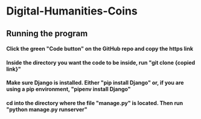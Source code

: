 # Digital-Humanities-Coins

## Running the program
#### Click the green "Code button" on the GitHub repo and copy the https link
#### Inside the directory you want the code to be inside, run "git clone {copied link}"
#### Make sure Django is installed. Either "pip install Django" or, if you are using a pip environment, "pipenv install Django"
#### cd into the directory where the file "manage.py" is located. Then run "python manage.py runserver"
